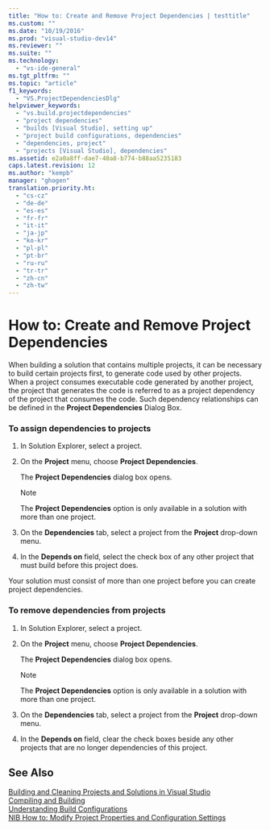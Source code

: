 ```yaml
---
title: "How to: Create and Remove Project Dependencies | testtitle"
ms.custom: ""
ms.date: "10/19/2016"
ms.prod: "visual-studio-dev14"
ms.reviewer: ""
ms.suite: ""
ms.technology: 
  - "vs-ide-general"
ms.tgt_pltfrm: ""
ms.topic: "article"
f1_keywords: 
  - "VS.ProjectDependenciesDlg"
helpviewer_keywords: 
  - "vs.build.projectdependencies"
  - "project dependencies"
  - "builds [Visual Studio], setting up"
  - "project build configurations, dependencies"
  - "dependencies, project"
  - "projects [Visual Studio], dependencies"
ms.assetid: e2a0a8ff-dae7-40a8-b774-b88aa5235183
caps.latest.revision: 12
ms.author: "kempb"
manager: "ghogen"
translation.priority.ht: 
  - "cs-cz"
  - "de-de"
  - "es-es"
  - "fr-fr"
  - "it-it"
  - "ja-jp"
  - "ko-kr"
  - "pl-pl"
  - "pt-br"
  - "ru-ru"
  - "tr-tr"
  - "zh-cn"
  - "zh-tw"
---
```

# How to: Create and Remove Project Dependencies
When building a solution that contains multiple projects, it can be necessary to build certain projects first, to generate code used by other projects. When a project consumes executable code generated by another project, the project that generates the code is referred to as a project dependency of the project that consumes the code. Such dependency relationships can be defined in the **Project Dependencies** Dialog Box.  
  
### To assign dependencies to projects  
  
1.  In Solution Explorer, select a project.  
  
2.  On the **Project** menu, choose **Project Dependencies**.  
  
     The **Project Dependencies** dialog box opens.  
  
    > [!NOTE]
    >  The **Project Dependencies** option is only available in a solution with more than one project.  
  
3.  On the **Dependencies** tab, select a project from the **Project** drop-down menu.  
  
4.  In the **Depends on** field, select the check box of any other project that must build before this project does.  
  
 Your solution must consist of more than one project before you can create project dependencies.  
  
### To remove dependencies from projects  
  
1.  In Solution Explorer, select a project.  
  
2.  On the **Project** menu, choose **Project Dependencies**.  
  
     The **Project Dependencies** dialog box opens.  
  
    > [!NOTE]
    >  The **Project Dependencies** option is only available in a solution with more than one project.  
  
3.  On the **Dependencies** tab, select a project from the **Project** drop-down menu.  
  
4.  In the **Depends on** field, clear the check boxes beside any other projects that are no longer dependencies of this project.  
  
## See Also  
 [Building and Cleaning Projects and Solutions in Visual Studio](../ide/building-and-cleaning-projects-and-solutions-in-visual-studio.md)   
 [Compiling and Building](../ide/compiling-and-building-in-visual-studio.md)   
 [Understanding Build Configurations](../ide/understanding-build-configurations.md)   
 [NIB How to: Modify Project Properties and Configuration Settings](http://msdn.microsoft.com/en-us/e7184bc5-2f2b-4b4f-aa9a-3ecfcbc48b67)